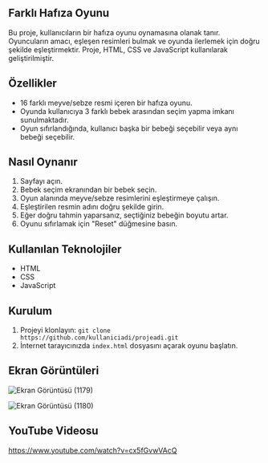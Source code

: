 ## Farklı Hafıza Oyunu

Bu proje, kullanıcıların bir hafıza oyunu oynamasına olanak tanır. Oyuncuların amacı, eşleşen resimleri bulmak ve oyunda ilerlemek için doğru şekilde eşleştirmektir. Proje, HTML, CSS ve JavaScript kullanılarak geliştirilmiştir.

## Özellikler

- 16 farklı meyve/sebze resmi içeren bir hafıza oyunu.
- Oyunda kullanıcıya 3 farklı bebek arasından seçim yapma imkanı sunulmaktadır.
- Oyun sıfırlandığında, kullanıcı başka bir bebeği seçebilir veya aynı bebeği seçebilir.

## Nasıl Oynanır

1. Sayfayı açın.
2. Bebek seçim ekranından bir bebek seçin.
3. Oyun alanında meyve/sebze resimlerini eşleştirmeye çalışın.
4. Eşleştirilen resmin adını doğru şekilde girin.
5. Eğer doğru tahmin yaparsanız, seçtiğiniz bebeğin boyutu artar.
6. Oyunu sıfırlamak için "Reset" düğmesine basın.

## Kullanılan Teknolojiler

- HTML
- CSS
- JavaScript

## Kurulum

1. Projeyi klonlayın: `git clone https://github.com/kullaniciadi/projeadi.git`
2. İnternet tarayıcınızda `index.html` dosyasını açarak oyunu başlatın.

## Ekran Görüntüleri
![Ekran Görüntüsü (1179)](https://github.com/Lamiserors/webodev/assets/154334341/d0450842-1ca9-443a-a474-218b85018730)


![Ekran Görüntüsü (1180)](https://github.com/Lamiserors/webodev/assets/154334341/77928d70-49f1-448b-a024-f41bc9ec15af)



## YouTube Videosu
https://www.youtube.com/watch?v=cx5fGvwVAcQ



